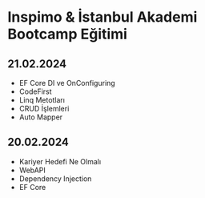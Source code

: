 # Inspimo & İstanbul Akademi Bootcamp Eğitimi

## 21.02.2024
- EF Core DI ve OnConfiguring
- CodeFirst
- Linq Metotları
- CRUD İşlemleri
- Auto Mapper

## 20.02.2024
- Kariyer Hedefi Ne Olmalı
- WebAPI
- Dependency Injection
- EF Core
